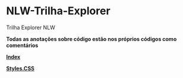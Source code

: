 # NLW-Trilha-Explorer
Trilha Explorer NLW

**Todas as anotações sobre código estão nos próprios códigos como comentários**

[**Index**](https://github.com/ngadev23/NLW-Trilha-Explorer/blob/main/index.html)

[**Styles.CSS**](https://github.com/ngadev23/NLW-Trilha-Explorer/blob/main/styles.css)


